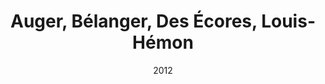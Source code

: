 ---
title: 'Auger, Bélanger, Des Écores, Louis-Hémon'
date: '2012'
type: ruelle_verte
district: rosemont
position: { lng: -73.5990787946296, lat: 45.550231994452645 }
---